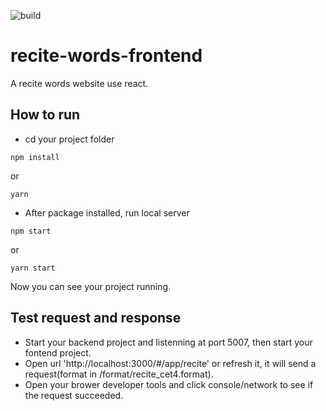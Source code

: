 
![build](https://img.shields.io/shippable/5444c5ecb904a4b21567b0ff.svg)


# recite-words-frontend

A recite words website use react.

## How to run

- cd your project folder  
```
npm install
```
or
```
yarn
```
- After package installed, run local server  
```
npm start
```
or 
```
yarn start
```

Now you can see your project running.

## Test request and response

- Start your backend project and listenning at port 5007, then start your fontend project.   
- Open url 'http://localhost:3000/#/app/recite' or refresh it, it will send a request(format in /format/recite_cet4.format).  
- Open your brower developer tools and click console/network to see if the request succeeded.